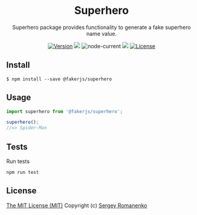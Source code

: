 <h1 align="center">Superhero</h1>
<p align="center">
Superhero package provides functionality to generate a fake superhero name value.
</p>

<p align="center">
<a href="https://github.com/faker-javascript/superhero/releases"><img alt="Version" src="https://img.shields.io/github/release/faker-javascript/superhero.svg?label=version&color=green"></a> <img src="https://img.shields.io/npm/dt/@fakerjs/superhero"> <img alt="node-current" src="https://img.shields.io/node/v/@fakerjs/superhero"> <a href="https://github.com/faker-javascript/superhero/actions/workflows/ci.yml"><img src="https://github.com/faker-javascript/superhero/actions/workflows/ci.yml/badge.svg"></a> <a href="https://github.com/faker-javascript/superhero"><img src="https://img.shields.io/badge/license-MIT-blue.svg?color=green" alt="License"></a>
</p>

## Install

```
$ npm install --save @fakerjs/superhero
```

## Usage

```js
import superhero from '@fakerjs/superhero';

superhero();
//=> Spider-Man

```

## Tests

Run tests

```
npm run test
```

## License
[The MIT License (MIT)](https://github.com/faker-javascript/superhero/blob/master/LICENSE)
Copyright (c) [Sergey Romanenko](https://github.com/Awilum)
